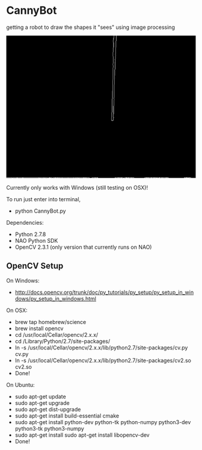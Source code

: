 # CannyBot
getting a robot to draw the shapes it "sees" using image processing

![screenshot](/debug/NAOVISION.png)


Currently only works with Windows (still testing on OSX)!

To run just enter into terminal,
* python CannyBot.py

Dependencies:
* Python 2.7.8
* NAO Python SDK
* OpenCV 2.3.1 (only version that currently runs on NAO)

## OpenCV Setup

On Windows:
* http://docs.opencv.org/trunk/doc/py_tutorials/py_setup/py_setup_in_windows/py_setup_in_windows.html

On OSX:
* brew tap homebrew/science
* brew install opencv
* cd /usr/local/Cellar/opencv/2.x.x/
* cd /Library/Python/2.7/site-packages/
* ln -s /usr/local/Cellar/opencv/2.x.x/lib/python2.7/site-packages/cv.py cv.py
* ln -s /usr/local/Cellar/opencv/2.x.x/lib/python2.7/site-packages/cv2.so cv2.so
* Done!

On Ubuntu:
* sudo apt-get update
* sudo apt-get upgrade
* sudo apt-get dist-upgrade
* sudo apt-get install build-essential cmake
* sudo apt-get install python-dev python-tk python-numpy python3-dev python3-tk python3-numpy
* sudo apt-get install sudo apt-get install libopencv-dev
* Done!

